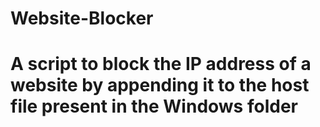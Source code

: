 # Website-Blocker
# A script to block the IP address of a website by appending it to the host file present in the Windows folder
